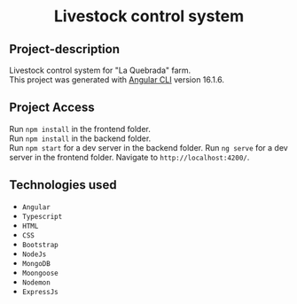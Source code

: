 <h1 align="center"> Livestock control system </h1>

## Project-description

Livestock control system for "La Quebrada" farm. <br>
This project was generated with [Angular CLI](https://github.com/angular/angular-cli) version 16.1.6.  <br>

## Project Access

Run `npm install` in the frontend folder. <br>
Run `npm install` in the backend folder.  <br>
Run `npm start` for a dev server in the backend folder. 
Run `ng serve` for a dev server in the frontend folder. Navigate to `http://localhost:4200/`.  <br>

## Technologies used

* `Angular`  <br>
* `Typescript`  <br>
* `HTML`  <br>
* `CSS`  <br>
* `Bootstrap`  <br>
* `NodeJs`  <br>
* `MongoDB`  <br>
* `Moongoose`  <br>
* `Nodemon`  <br>
* `ExpressJs`  <br>

